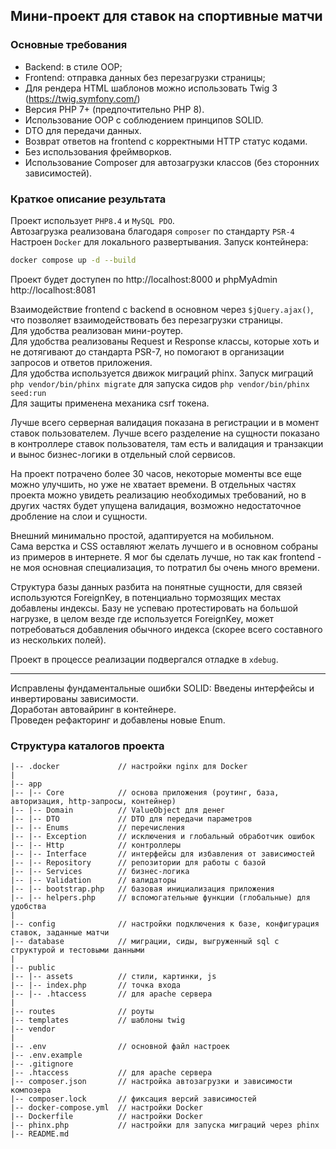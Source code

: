 ## Мини-проект для ставок на спортивные матчи

### Основные требования
- Backend: в стиле OOP;
- Frontend: отправка данных без перезагрузки страницы;
- Для рендера HTML шаблонов можно использовать Twig 3 (https://twig.symfony.com/)
- Версия PHP 7+ (предпочтительно PHP 8).
- Использование OOP с соблюдением принципов SOLID.
- DTO для передачи данных.
- Возврат ответов на frontend с корректными HTTP статус кодами.
- Без использования фреймворков.
- Использование Composer для автозагрузки классов (без сторонних зависимостей).

### Краткое описание результата
Проект использует `PHP8.4` и `MySQL PDO`.  
Автозагрузка реализована благодаря `composer` по стандарту `PSR-4`  
Настроен `Docker` для локального развертывания. Запуск контейнера:
```sh
docker compose up -d --build
```
Проект будет доступен по http://localhost:8000 и phpMyAdmin http://localhost:8081  

Взаимодействие frontend с backend в основном через `$jQuery.ajax()`, что позволяет взаимодействовать без перезагрузки страницы.  
Для удобства реализован мини-роутер.  
Для удобства реализованы Request и Response классы, которые хоть и не дотягивают до стандарта PSR-7, но помогают в организации запросов и ответов приложения.  
Для удобства используется движок миграций phinx. Запуск миграций `php vendor/bin/phinx migrate` для запуска сидов `php vendor/bin/phinx seed:run`  
Для защиты применена механика csrf токена.  

Лучше всего серверная валидация показана в регистрации и в момент ставок пользователем.
Лучше всего разделение на сущности показано в контроллере ставок пользователя, там есть и валидация и транзакции и вынос бизнес-логики в отдельный слой сервисов.  

На проект потрачено более 30 часов, некоторые моменты все еще можно улучшить, но уже не хватает времени. 
В отдельных частях проекта можно увидеть реализацию необходимых требований, но в других частях будет упущена валидация, возможно недостаточное дробление на слои и сущности.  

Внешний минимально простой, адаптируется на мобильном.  
Сама верстка и CSS оставляют желать лучшего и в основном собраны из примеров в интернете. Я мог бы сделать лучше, но так как frontend - не моя основная специализация, то потратил бы очень много времени.  

Структура базы данных разбита на понятные сущности, для связей используются ForeignKey, в потенциально тормозящих местах добавлены индексы. 
Базу не успеваю протестировать на большой нагрузке, в целом везде где используется ForeignKey, может потребоваться добавления обычного индекса (скорее всего составного из нескольких полей).  

Проект в процессе реализации подвергался отладке в `xdebug`.  

---

Исправлены фундаментальные ошибки SOLID: Введены интерфейсы и инвертированы зависимости.  
Доработан автовайринг в контейнере.  
Проведен рефакторинг и добавлены новые Enum.  




### Структура каталогов проекта

```text
|-- .docker             // настройки nginx для Docker
|
|-- app
|-- |-- Core            // основа приложения (роутинг, база, авторизация, http-запросы, контейнер)
|-- |-- Domain          // ValueObject для денег
|-- |-- DTO             // DTO для передачи параметров
|-- |-- Enums           // перечисления
|-- |-- Exception       // исключения и глобальный обработчик ошибок
|-- |-- Http            // контроллеры
|-- |-- Interface       // интерфейсы для избавления от зависимостей
|-- |-- Repository      // репозитории для работы с базой
|-- |-- Services        // бизнес-логика
|-- |-- Validation      // валидаторы
|-- |-- bootstrap.php   // базовая инициализация приложения
|-- |-- helpers.php     // вспомогательные функции (глобальные) для удобства
|
|-- config              // настройки подключения к базе, конфигурация ставок, заданные матчи 
|-- database            // миграции, сиды, выгруженный sql с структурой и тестовыми данными
|
|-- public
|-- |-- assets          // стили, картинки, js
|-- |-- index.php       // точка входа
|-- |-- .htaccess       // для apache сервера 
|
|-- routes              // роуты
|-- templates           // шаблоны twig
|-- vendor 
|
|-- .env                // основной файл настроек
|-- .env.example
|-- .gitignore
|-- .htaccess           // для apache сервера 
|-- composer.json       // настройка автозагрузки и зависимости композера
|-- composer.lock       // фиксация версий зависимостей
|-- docker-compose.yml  // настройки Docker
|-- Dockerfile          // настройки Docker
|-- phinx.php           // настройки для запуска миграций через phinx
|-- README.md

```

